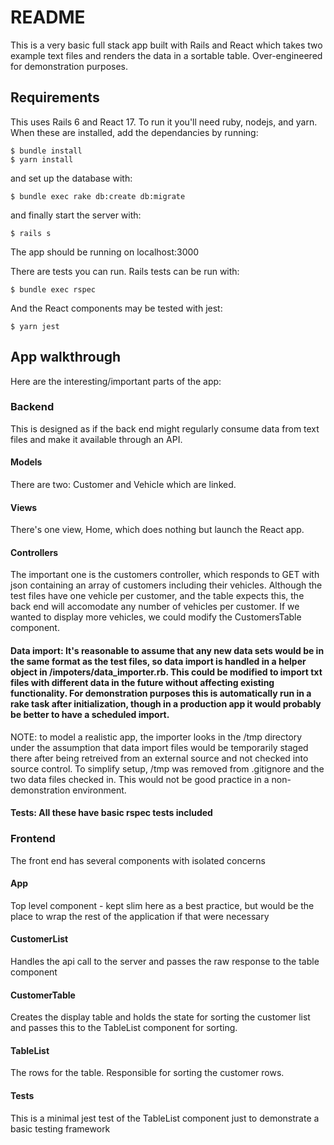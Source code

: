 # README

This is a very basic full stack app built with Rails and React which takes two example text files and renders the data in a sortable table. Over-engineered for demonstration purposes. 

## Requirements
This uses Rails 6 and React 17. To run it you'll need ruby, nodejs, and yarn. When these are installed, add the dependancies by running:

```
$ bundle install
$ yarn install
```

and set up the database with:
```
$ bundle exec rake db:create db:migrate
```

and finally start the server with:
```
$ rails s
```

The app should be running on localhost:3000

There are tests you can run. Rails tests can be run with:
```
$ bundle exec rspec
```
And the React components may be tested with jest:
```
$ yarn jest
```

## App walkthrough

Here are the interesting/important parts of the app:

### Backend
This is designed as if the back end might regularly consume data from text files and make it available through an API. 

#### Models
There are two: Customer and Vehicle which are linked. 
#### Views
There's one view, Home, which does nothing but launch the React app. 
#### Controllers
The important one is the customers controller, which responds to GET with json containing an array of customers including their vehicles. Although the test files have one vehicle per customer, and the table expects this, the back end will accomodate any number of vehicles per customer. If we wanted to display more vehicles, we could modify the CustomersTable component.

#### Data import: It's reasonable to assume that any new data sets would be in the same format as the test files, so data import is handled in a helper object in /impoters/data_importer.rb. This could be modified to import txt files with different data in the future without affecting existing functionality. For demonstration purposes this is automatically run in a rake task after initialization, though in a production app it would probably be better to have a scheduled import. 
NOTE: to model a realistic app, the importer looks in the /tmp directory under the assumption that data import files would be temporarily staged there after being retreived from an external source and not checked into source control. To simplify setup, /tmp was removed from .gitignore and the two data files checked in. This would not be good practice in a non-demonstration environment. 

#### Tests: All these have basic rspec tests included

### Frontend

The front end has several components with isolated concerns

#### App
Top level component - kept slim here as a best practice, but would be the place to wrap the rest of the application if that were necessary
#### CustomerList
Handles the api call to the server and passes the raw response to the table component
#### CustomerTable
Creates the display table and holds the state for sorting the customer list and passes this to the TableList component for sorting.
#### TableList
The rows for the table. Responsible for sorting the customer rows. 

#### Tests
This is a minimal jest test of the TableList component just to demonstrate a basic testing framework

